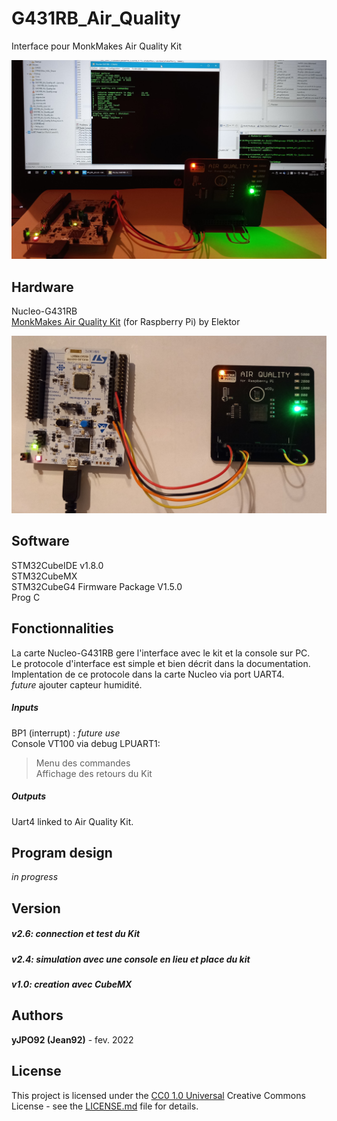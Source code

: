 <!---
\mainpage
-->

# G431RB_Air_Quality

Interface pour MonkMakes Air Quality Kit  

![Le projet en action](Air-Quality-Kit_Console-min.jpg)  

## Hardware
Nucleo-G431RB  
[MonkMakes Air Quality Kit](http://monkmakes.com/pi_aq.html) (for Raspberry Pi) by Elektor  

![Le materiel](Air-Quality-Kit_Nucleo-G431RB-min.jpg)

## Software
STM32CubeIDE v1.8.0  
STM32CubeMX  
STM32CubeG4 Firmware Package V1.5.0  
Prog C

## Fonctionnalities
La carte Nucleo-G431RB gere l'interface avec le kit et la console sur PC.  
Le protocole d'interface est simple et bien décrit dans la documentation.  
Implentation de ce protocole dans la carte Nucleo via port UART4.  
*future* ajouter capteur humidité.  

##### Inputs
BP1 (interrupt) : *future use*   
Console VT100 via debug LPUART1:  
>Menu des commandes  
>Affichage des retours du Kit    

##### Outputs
Uart4 linked to Air Quality Kit.

## Program design
*in progress*

## Version
##### v2.6: connection et test du Kit 
##### v2.4: simulation avec une console en lieu et place du kit
##### v1.0: creation avec CubeMX

## Authors
**yJPO92 (Jean92)** - fev. 2022

## License
This project is licensed under the [CC0 1.0 Universal](LICENSE.md) 
Creative Commons License - see the [LICENSE.md](LICENSE.md) file for details.  
